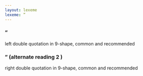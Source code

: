 ```yaml
---
layout: lexeme
lexeme: ”
---
```


###  ” 
left double quotation in 9-shape, common and recommended


###  ”  (alternate reading 2 )

right double quotation in 9-shape, common and recommended

